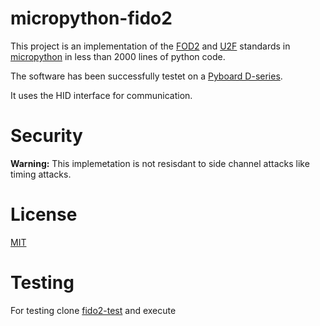 # micropython-fido2

This project is an implementation of the [FOD2](https://fidoalliance.org/specs/fido-v2.0-ps-20190130/fido-client-to-authenticator-protocol-v2.0-ps-20190130.html) and [U2F](https://fidoalliance.org/specs/fido-u2f-v1.2-ps-20170411/fido-u2f-bt-protocol-v1.2-ps-20170411.htmlhttps://fidoalliance.org/specs/fido-u2f-v1.2-ps-20170411/fido-u2f-bt-protocol-v1.2-ps-20170411.html) standards in [micropython](https://micropython.org/) in less than 2000 lines of python code.

The software has been successfully testet on a [Pyboard D-series](https://pybd.io/hw/pybd_sfxw.html).

It uses the HID interface for communication.


# Security

**Warning:** This implemetation is not resisdant to side channel attacks like timing attacks.


# License

[MIT](https://opensource.org/licenses/MIT)


# Testing
For testing clone [fido2-test](https://github.com/pmvr/fido2-tests) and execute
